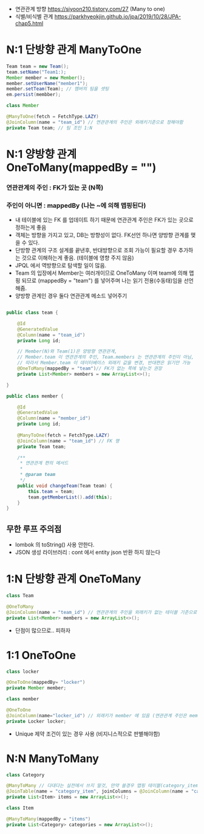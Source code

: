 
- 연관관계 방향 https://siyoon210.tistory.com/27 (Many to one)
- 식별/비식별 관계 https://parkhyeokjin.github.io/jpa/2019/10/28/JPA-chap5.html

# N:1 단방향 관계  ManyToOne

```java
Team team = new Team();
team.setName("Team1:);
Member member = new Member();
member.setUserName("member1");
member.setTeam(Team); // 멤버의 팀을 셋팅 
em.persist(membber);
```
```java
class Member

@ManyToOne(fetch = FetchType.LAZY)
@JoinColumn(name = "team_id") // 연관관계의 주인은 외래키기준으로 정해야함
private Team team; // 팀 조인 1:N
```


# N:1 양방향 관계 OneToMany(mappedBy = "")

### 연관관계의 주인 : FK가 있는 곳 (N쪽)
### 주인이 아니면 : mappedBy (나는 ~에 의해 맵핑된다)

- 내 테이블에 있는 FK 를 업데이트 하기 때문에 연관관계 주인은 FK가 있는 곳으로 정하는게 좋음 
- 객체는 방향을 가지고 있고, DB는 방향성이 없다. FK선언 하나면 양방향 관계를 맺을 수 있다.
- 단방향 관계의 구조 설계를 끝낸후, 반대방향으로 조회 가능이 필요할 경우 추가하는 것으로 이해하는게 좋음. (테이블에 영향 주지 않음)
- JPQL 에서 역방향으로 탐색할 일이 많음.
- Team 의 입장에서 Member는 여러개이므로 OneToMany 이며 team에 의해 맵핑 되므로 (mappedBy = "team") 를 넣어주며 나는 읽기 전용(수동태)임을 선언해줌.
- 양방향 관계인 경우 둘다 연관관계 메소드 넣어주기
```java

public class team {

    @Id
    @GeneratedValue
    @Column(name = "team_id")
    private Long id;

    // Member(N)와 Team(1)은 양방향 연관관계,
    // Member.team 이 연관관계의 주인, Team.members 는 연관관계의 주인이 아님,
    // 따라서 Member.team 이 데이터베이스 외래키 값을 변경, 반대편은 읽기만 가능
    @OneToMany(mappedBy = "team")// FK가 없는 쪽에 넣는것 권장
    private List<Member> members = new ArrayList<>();

}

public class member {

    @Id
    @GeneratedValue
    @Column(name = "member_id")
    private Long id;
    
    @ManyToOne(fetch = FetchType.LAZY)
    @JoinColumn(name = "team_id") // FK 명
    private Team team;

    /**
     * 연관관계 편의 메서드
     *
     * @param team
     */
    public void changeTeam(Team team) {
        this.team = team;
        team.getMemberList().add(this);
    }
}
```

## 무한 루프 주의점
- lombok 의 toString() 사용 안한다.
- JSON 생성 라이브러리 : cont 에서 entity json 반환 하지 않는다




# 1:N 단방향 관계 OneToMany

```java
class Team

@OneToMany
@JoinColumn(name = "team_id") // 연관관계의 주인을 외래키가 없는 테이블 기준으로 정해짐
private List<Member> members = new ArrayList<>();
```
- 단점이 많으므로.. 피하자

# 1:1 OneToOne
```java
class locker

@OneToOne(mappedBy= "locker")
private Member member;
```
```java
class member

@OneToOne
@JoinColumn(name="locker_id") // 외래키가 member 에 있음 (연관관계 주인은 member)
private Locker locker;
```
- Unique 제약 조건이 있는 경우 사용 (비지니스적으로 판별해야함)

# N:N ManyToMany 

```java
class Category

@ManyToMany // 다대다는 실전에서 쓰지 말것, 만약 쓸경우 맵핑 테이블(category_item) 중간에 있게 됨
@JoinTable(name = "category_item", joinColumns = @JoinColumn(name = "category_id"), inverseJoinColumns = @JoinColumn(name = "item_id"))
private List<Item> items = new ArrayList<>();
```
```java
class Item

@ManyToMany(mappedBy = "items")
private List<Category> categories = new ArrayList<>();
```    
